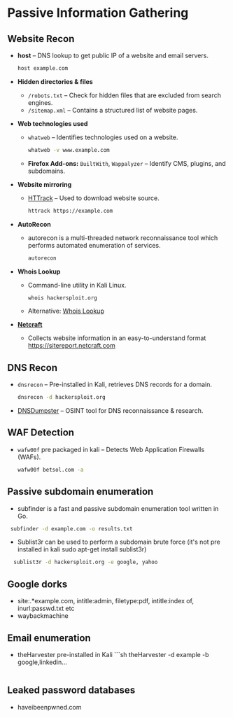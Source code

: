 # Passive Information Gathering

## Website Recon

- **host** – DNS lookup to get public IP of a website and email servers.
  ```sh
  host example.com
  ```

- **Hidden directories & files**  
  - `/robots.txt` – Check for hidden files that are excluded from search engines.
  - `/sitemap.xml` – Contains a structured list of website pages.

- **Web technologies used**  
  - `whatweb` – Identifies technologies used on a website.
    ```sh
    whatweb -v www.example.com
    ```
  - **Firefox Add-ons:** `BuiltWith`, `Wappalyzer` – Identify CMS, plugins, and subdomains.

- **Website mirroring**  
  - [HTTrack](https://www.httrack.com) – Used to download website source.
    ```sh
    httrack https://example.com
    ```
- **AutoRecon**
  - autorecon is a multi-threaded network reconnaissance tool which performs automated enumeration of services.
    ```sh
    autorecon
    ```
- **Whois Lookup**  
  - Command-line utility in Kali Linux.
    ```sh
    whois hackersploit.org
    ```
  - Alternative: [Whois Lookup](https://who.is)

- **[Netcraft](https://sitereport.netcraft.com)**  
  - Collects website information in an easy-to-understand format https://sitereport.netcraft.com

## DNS Recon

- `dnsrecon` – Pre-installed in Kali, retrieves DNS records for a domain.
  ```sh
  dnsrecon -d hackersploit.org
  ```
- [DNSDumpster](https://dnsdumpster.com) – OSINT tool for DNS reconnaissance & research.

## WAF Detection

- `wafw00f` pre packaged in kali – Detects Web Application Firewalls (WAFs).
  ```sh
  wafw00f betsol.com -a
  ```

## Passive subdomain enumeration 
- subfinder is a fast and passive subdomain enumeration tool written in Go. 
 ```sh
  subfinder -d example.com -o results.txt
 ```
- Sublist3r can be used to perform a subdomain brute force (it's not pre installed in kali sudo apt-get install sublist3r)
 ```sh
   sublist3r -d hackersploit.org -e google, yahoo
 ```
## Google dorks
- site:.*example.com, intitle:admin, filetype:pdf, intitle:index of, inurl:passwd.txt etc
- waybackmachine

## Email enumeration 
- theHarvester pre-installed in Kali
      ```sh
    theHarvester -d example -b google,linkedin...
    ```
## Leaked password databases
- haveibeenpwned.com
